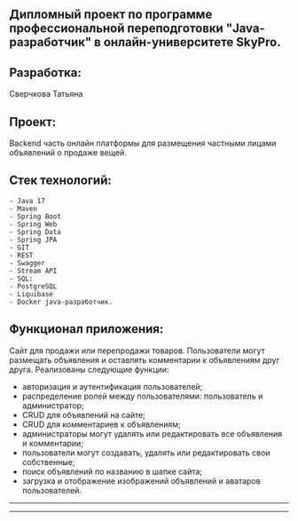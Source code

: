 Дипломный проект по программе профессиональной переподготовки "Java-разработчик" в онлайн-университете SkyPro.
---------------
##  **Разработка**:
Сверчкова Татьяна

##  **Проект**:
Backend часть онлайн платформы для размещения частными лицами объявлений о продаже вещей.


##  **Стек технологий**:

    - Java 17
    - Maven
    - Spring Boot
    - Spring Web
    - Spring Data
    - Spring JPA
    - GIT
    - REST
    - Swagger
    - Stream API
    - SQL:
    - PostgreSQL
    - Liquibase
    - Docker java-разработчик. 


##  **Функционал приложения**:

Сайт для продажи или перепродажи товаров. Пользователи могут размещать объявления и оставлять комментарии к объявлениям друг друга.
Реализованы следующие функции:

- авторизация и аутентификация пользователей;
- распределение ролей между пользователями: пользователь и администратор;
- CRUD для объявлений на сайте;
- CRUD для комментариев к объявлениям;
- администраторы могут удалять или редактировать все объявления и комментарии;
- пользователи могут создавать, удалять или редактировать свои собственные;
- поиск объявлений по названию в шапке сайта;
- загрузка и отображение изображений объявлений и аватаров пользователей.

___

   ---------------


